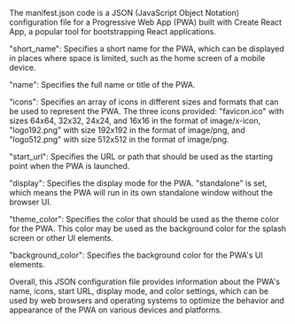 The manifest.json code is a JSON (JavaScript Object Notation) configuration file for a Progressive Web App (PWA) built with Create React App, a popular tool for bootstrapping React applications.

"short_name": Specifies a short name for the PWA, which can be displayed in places where space is limited, such as the home screen of a mobile device.

"name": Specifies the full name or title of the PWA.

"icons": Specifies an array of icons in different sizes and formats that can be used to represent the PWA. The three icons provided: "favicon.ico" with sizes 64x64, 32x32, 24x24, and 16x16 in the format of image/x-icon, "logo192.png" with size 192x192 in the format of image/png, and "logo512.png" with size 512x512 in the format of image/png.

"start_url": Specifies the URL or path that should be used as the starting point when the PWA is launched.

"display": Specifies the display mode for the PWA. "standalone" is set, which means the PWA will run in its own standalone window without the browser UI.

"theme_color": Specifies the color that should be used as the theme color for the PWA. This color may be used as the background color for the splash screen or other UI elements.

"background_color": Specifies the background color for the PWA's UI elements.

Overall, this JSON configuration file provides information about the PWA's name, icons, start URL, display mode, and color settings, which can be used by web browsers and operating systems to optimize the behavior and appearance of the PWA on various devices and platforms.
